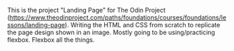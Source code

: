 This is the project "Landing Page" for The Odin Project (https://www.theodinproject.com/paths/foundations/courses/foundations/lessons/landing-page).
Writing the HTML and CSS from scratch to replicate the page design shown in an image. Mostly going to be using/practicing
flexbox. Flexbox all the things.